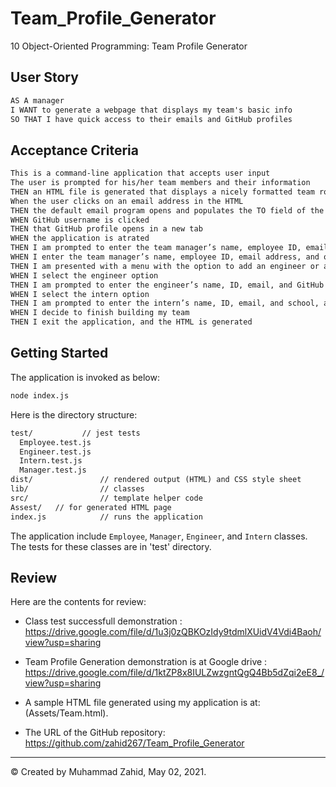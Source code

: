 # Team_Profile_Generator
 10 Object-Oriented Programming: Team Profile Generator

## User Story

```md
AS A manager
I WANT to generate a webpage that displays my team's basic info
SO THAT I have quick access to their emails and GitHub profiles
```

## Acceptance Criteria

```md
This is a command-line application that accepts user input
The user is prompted for his/her team members and their information
THEN an HTML file is generated that displays a nicely formatted team roster based on user input
When the user clicks on an email address in the HTML
THEN the default email program opens and populates the TO field of the email with the address
WHEN GitHub username is clicked
THEN that GitHub profile opens in a new tab
WHEN the application is atrated
THEN I am prompted to enter the team manager’s name, employee ID, email address, and office number
WHEN I enter the team manager’s name, employee ID, email address, and office number
THEN I am presented with a menu with the option to add an engineer or an intern or to finish building my team
WHEN I select the engineer option
THEN I am prompted to enter the engineer’s name, ID, email, and GitHub username, and I am taken back to the menu
WHEN I select the intern option
THEN I am prompted to enter the intern’s name, ID, email, and school, and I am taken back to the menu
WHEN I decide to finish building my team
THEN I exit the application, and the HTML is generated
```


## Getting Started

The application is invoked as below:

```bash
node index.js
```

Here is the directory structure:

```md
test/			// jest tests
  Employee.test.js
  Engineer.test.js
  Intern.test.js
  Manager.test.js
dist/               // rendered output (HTML) and CSS style sheet
lib/				// classes
src/				// template helper code
Assest/   // for generated HTML page
index.js			// runs the application
```

The application include `Employee`, `Manager`, `Engineer`, and `Intern` classes. The tests for these classes are in 'test' directory.


## Review

Here are the contents for review:

* Class test successfull demonstration : https://drive.google.com/file/d/1u3j0zQBKOzIdy9tdmlXUidV4Vdi4Baoh/view?usp=sharing

* Team Profile Generation demonstration is at Google drive : https://drive.google.com/file/d/1ktZP8x8IULZwzgntQgQ4Bb5dZqi2eE8_/view?usp=sharing

* A sample HTML file generated using my application is at: (Assets/Team.html).

* The URL of the GitHub repository: https://github.com/zahid267/Team_Profile_Generator

---
© Created by Muhammad Zahid, May 02, 2021.